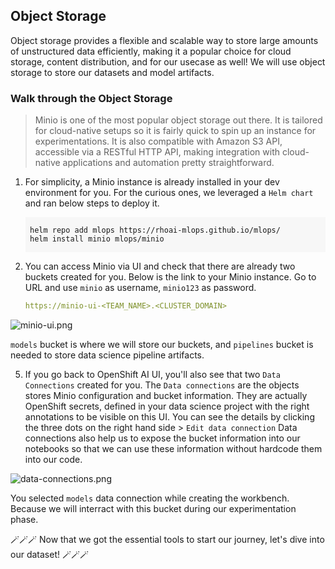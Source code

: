 ## Object Storage

Object storage provides a flexible and scalable way to store large amounts of unstructured data efficiently, making it a popular choice for cloud storage, content distribution, and for our usecase as well! We will use object storage to store our datasets and model artifacts.

### Walk through the Object Storage

> Minio is one of the most popular object storage out there. It is tailored for cloud-native setups so it is fairly quick to spin up an instance for experimentations. It is also compatible with Amazon S3 API, accessible via a RESTful HTTP API, making integration with cloud-native applications and automation pretty straightforward.


1. For simplicity, a Minio instance is already installed in your dev environment for you. For the curious ones, we leveraged a `Helm chart` and ran below steps to deploy it.

    <div class="highlight" style="background: #f7f7f7">
    <pre><code class="language-yaml">
    helm repo add mlops https://rhoai-mlops.github.io/mlops/
    helm install minio mlops/minio
    </code></pre></div>

4. You can access Minio via UI and check that there are already two buckets created for you. Below is the link to your Minio instance. Go to URL and use `minio` as username, `minio123` as password.

    ```yaml
    https://minio-ui-<TEAM_NAME>.<CLUSTER_DOMAIN>
    ```

![minio-ui.png](./images/minio-ui.png)

`models` bucket is where we will store our buckets, and `pipelines` bucket is needed to store data science pipeline artifacts.

5. If you go back to OpenShift AI UI, you'll also see that two `Data Connections` created for you. The `Data connections` are the objects stores Minio configuration and bucket information. They are actually OpenShift secrets, defined in your data science project with the right annotations to be visible on this UI. You can see the details by clicking the three dots on the right hand side > `Edit data connection`  Data connections also help us to expose the bucket information into our notebooks so that we can use these information without hardcode them into our code.

![data-connections.png](./images/data-connections.png)

You selected `models` data connection while creating the workbench. Because we will interract with this bucket during our experimentation phase.


 🪄🪄🪄 Now that we got the essential tools to start our journey, let's dive into our dataset! 🪄🪄🪄